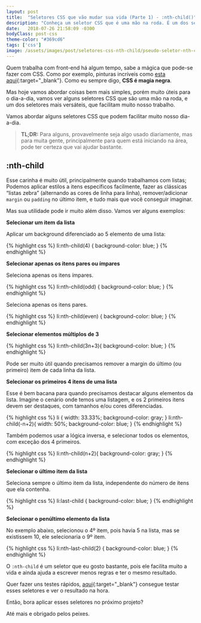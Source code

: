 ```yaml
---
layout: post
title:  "Seletores CSS que vão mudar sua vida (Parte 1) - :nth-child()"
description: "Conheça um seletor CSS que é uma mão na roda. É um dos seletores mais versáteis, que facilitam muito nossa vida. Estou falando do pseudo seletor :nth-child()"
date:   2018-07-26 21:58:09 -0300
bodyClass: post-css
theme-color: "#369cd6"
tags: ['css']
image: /assets/images/post/seletores-css-nth-child/pseudo-seletor-nth-child.jpg
---
```


Quem trabalha com front-end há algum tempo, sabe a mágica que pode-se fazer com CSS. Como por exemplo, pinturas incríveis como [esta aqui](https://github.com/cyanharlow/purecss-zigario){:target="_blank"}. Como eu sempre digo, **CSS é magia negra**. 

Mas hoje vamos abordar coisas bem mais simples, porém muito úteis para o dia-a-dia, vamos ver alguns seletores CSS que são uma mão na roda, e um dos seletores mais versáteis, que facilitam muito nosso trabalho.

Vamos abordar alguns seletores CSS que podem facilitar muito nosso dia-a-dia. 

> **TL;DR:** Para alguns, provavelmente seja algo usado diariamente, mas para muita gente, principalmente para quem está iniciando na área, pode ter certeza que vai ajudar bastante.


## :nth-child

Esse carinha é muito útil, principalmente quando trabalhamos com listas; Podemos aplicar estilos a itens específicos facilmente, fazer as clássicas “listas zebra” (alternando as cores de linha para linha), remover/adicionar `margin` ou `padding` no último item, e tudo mais que você conseguir imaginar. 

Mas sua utilidade pode ir muito além disso. Vamos ver alguns exemplos:

**Selecionar um item da lista**

Aplicar um background diferenciado ao 5 elemento de uma lista:

{% highlight css %}
li:nth-child(4) {
    background-color: blue;
}
{% endhighlight %}

**Selecionar apenas os itens pares ou ímpares**

Seleciona apenas os itens ímpares.

{% highlight css %}
li:nth-child(odd) {
    background-color: blue; 
}
{% endhighlight %}

Seleciona apenas os itens pares.

{% highlight css %}
li:nth-child(even) {
    background-color: blue; 
}
{% endhighlight %}


**Selecionar elementos múltiplos de 3**

{% highlight css %}
li:nth-child(3n+3){
    background-color: blue; 
}
{% endhighlight %}

Pode ser muito útil quando precisamos remover a margin do último (ou primeiro) item de cada linha da lista.

**Selecionar os primeiros 4 itens de uma lista**

Esse é bem bacana para quando precisamos destacar alguns elementos da lista. Imagine o cenário onde temos uma listagem, e os 2 primeiros itens devem ser destaques, com  tamanhos e/ou cores diferenciadas.

{% highlight css %}
li {
    width: 33.33%;
    background-color: gray;
}
li:nth-child(-n+2){
    width: 50%;
    background-color: blue;
}
{% endhighlight %}

Também podemos usar a lógica inversa, e selecionar todos os elementos, com exceção dos 4 primeiros.

{% highlight css %}
li:nth-child(n+2){
    background-color: gray;
}
{% endhighlight %}

**Selecionar o último item da lista**

Seleciona sempre o último item da lista, independente do número de itens que ela contenha.

{% highlight css %}
li:last-child {
    background-color: blue;
}
{% endhighlight %}

**Selecionar o penúltimo elemento da lista**

No exemplo abaixo, selecionou o 4º item, pois havia 5 na lista, mas se existissem 10, ele selecionaria o 9º item.

{% highlight css %}
li:nth-last-child(2) {
    background-color: blue;
}
{% endhighlight %}

O `:nth-child` é um seletor que eu gosto bastante, pois ele facilita muito a vida e ainda ajuda a escrever menos regras e ter o mesmo resultado.

Quer fazer uns testes rápidos, [aqui](https://css-tricks.com/examples/nth-child-tester/){:target="_blank"} consegue testar esses seletores e ver o resultado na hora.

Então, bora aplicar esses seletores no próximo projeto?

Até mais e obrigado pelos peixes.